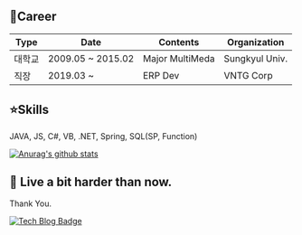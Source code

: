 👋Career
--
|  Type |     Date      |      Contents      |       Organization       |
|-------|---------------|--------------------|--------------------------|
|대학교 |2009.05 ~ 2015.02|Major MultiMeda     | Sungkyul Univ.
|직장   |2019.03 ~      |ERP Dev             | VNTG Corp


⭐Skills
--
JAVA, JS, C#, VB, .NET, Spring, SQL(SP, Function)  

[![Anurag's github stats](https://github-readme-stats.vercel.app/api?username=imdaebeen)](https://github.com/anuraghazra/github-readme-stats)


🦾 Live a bit harder than now.
--
   Thank You.

[![Tech Blog Badge](http://img.shields.io/badge/-Tech%20blog-black?style=flat-square&logo=github&link=https://velog.io/@imgoo90/)](https://velog.io/@imgoo90/)


